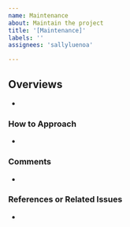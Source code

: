 ```yaml
---
name: Maintenance
about: Maintain the project
title: '[Maintenance]'
labels: ''
assignees: 'sallyluenoa'

---
```


## Overviews
* 

### How to Approach
* 

### Comments
* 

### References or Related Issues
* 

